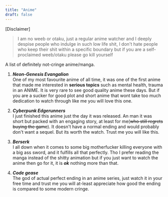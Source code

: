 ```yaml
---
title: "Anime"
draft: false
---
```


[Disclaimer]  
> I am no weeb or otaku, just a regular anime watcher and I deeply despise people who indulge in such low life shit, I don't hate people who keep their shit within a specific boundary but if you are a self-proclaimed weeb/otaku please go kill yourself  

A list of definitely not-cringe anime/manga.
1. ***Neon-Genesis Evangalion***  
  One of my most favourite anime of all time, it was one of the first anime that made me interested in **serious topics** such as mental health, trauma in an ANIME. It is very rare to see good quality anime these days. But if you are a sucker for good plot and short anime that wont take too much
  dedication to watch through like me you will love this one.

2. ***Cyberpunk Edgerunners***  
  I just finished this anime just the day it was released. An man it was short but packed with an engaging story, at least for me(~~who still regrets buying the game~~). It doesn't have a normal ending and would probably don't want a sequel. But its worth the watch. Trust me you will like this.  

3. ***Berserk***  
  I all down when it comes to some big motherfucker killing everyone with a big ass sword, and it fulfills all that perfectly. Tho I prefer reading the manga instead of the shitty animation but if you just want to watch the anime then go for it, it is ***ok*** nothing more than that.  

4. ***Code gease***  
  The god of actual perfect ending in an anime series, just watch it in your free time and trust me you will at-least appreciate how good the ending is compared to some modern cringe.


